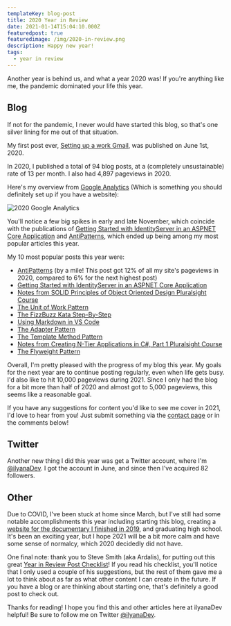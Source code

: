 ```yaml
---
templateKey: blog-post
title: 2020 Year in Review
date: 2021-01-14T15:04:10.000Z
featuredpost: true
featuredimage: /img/2020-in-review.png
description: Happy new year!
tags:
  - year in review
---
```


Another year is behind us, and what a year 2020 was! If you're anything like me, the pandemic dominated your life this year.

## Blog

If not for the pandemic, I never would have started this blog, so that's one silver lining for me out of that situation.

My first post ever, [Setting up a work Gmail](https://ilyana.dev/blog/2020-06-01-setting-up-work-gmail/), was published on June 1st, 2020.

In 2020, I published a total of 94 blog posts, at a (completely unsustainable) rate of 13 per month. I also had 4,897 pageviews in 2020.

Here's my overview from [Google Analytics](https://ilyana.dev/blog/2020-06-17-configuring-google-analytics-blog/) (Which is something you should definitely set up if you have a website):

![2020 Google Analytics](/img/2020-overview.png "2020 Google Analytics")

You'll notice a few big spikes in early and late November, which coincide with the publications of [Getting Started with IdentityServer in an ASPNET Core Application](https://ilyana.dev/blog/2020-11-05-identity-server-get-started/) and [AntiPatterns](https://ilyana.dev/blog/2020-11-24-antipatterns/), which ended up being among my most popular articles this year.

My 10 most popular posts this year were:

- [AntiPatterns](https://ilyana.dev/blog/2020-11-24-antipatterns/) (by a mile! This post got 12% of all my site's pageviews in 2020, compared to 6% for the next highest post)
- [Getting Started with IdentityServer in an ASPNET Core Application](https://ilyana.dev/blog/2020-11-05-identity-server-get-started/)
- [Notes from SOLID Principles of Object Oriented Design Pluralsight Course](https://ilyana.dev/blog/2020-07-14-solid-principles-objectOrientedDesign-course/)
- [The Unit of Work Pattern](https://ilyana.dev/blog/2020-10-14-unit-of-work-pattern/)
- [The FizzBuzz Kata Step-By-Step](https://ilyana.dev/blog/2020-06-16-fizzbuzz-kata-explanation/)
- [Using Markdown in VS Code](https://ilyana.dev/blog/2020-06-14-using-markdown-blogs/)
- [The Adapter Pattern](https://ilyana.dev/blog/2020-08-21-adapter-pattern/)
- [The Template Method Pattern](https://ilyana.dev/blog/2020-08-24-templatemethod-pattern/)
- [Notes from Creating N-Tier Applications in C#, Part 1 Pluralsight Course](https://ilyana.dev/blog/2020-07-16-creating-ntier-applications-csharp-1/)
- [The Flyweight Pattern](https://ilyana.dev/blog/2020-08-28-flyweight-pattern/)

Overall, I'm pretty pleased with the progress of my blog this year. My goals for the next year are to continue posting regularly, even when life gets busy. I'd also like to hit 10,000 pageviews during 2021. Since I only had the blog for a bit more than half of 2020 and almost got to 5,000 pageviews, this seems like a reasonable goal.

If you have any suggestions for content you'd like to see me cover in 2021, I'd love to hear from you! Just submit something via the [contact page](https://ilyana.dev/contact) or in the comments below!

## Twitter

Another new thing I did this year was get a Twitter account, where I'm [@ilyanaDev](https://twitter.com/ilyanaDev). I got the account in June, and since then I've acquired 82 followers.

## Other

Due to COVID, I've been stuck at home since March, but I've still had some notable accomplishments this year including starting this blog, creating a [website for the documentary I finished in 2019](https://upanddowntheyears.com/), and graduating high school. It's been an exciting year, but I hope 2021 will be a bit more calm and have some sense of normalcy, which 2020 decidedly did not have.

One final note: thank you to Steve Smith (aka Ardalis), for putting out this great [Year in Review Post Checklist](https://ardalis.com/year-in-review-post-checklist/)! If you read his checklist, you'll notice that I only used a couple of his suggestions, but the rest of them gave me a lot to think about as far as what other content I can create in the future. If you have a blog or are thinking about starting one, that's definitely a good post to check out.

Thanks for reading! I hope you find this and other articles here at ilyanaDev helpful! Be sure to follow me on Twitter [@ilyanaDev](https://twitter.com/ilyanaDev).
